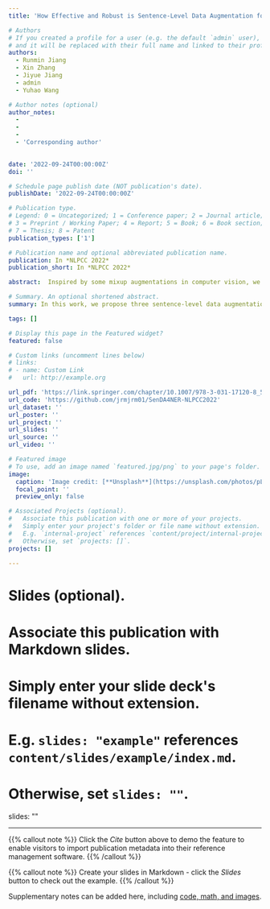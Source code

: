 ```yaml
---
title: 'How Effective and Robust is Sentence-Level Data Augmentation for Named Entity Recognition?'

# Authors
# If you created a profile for a user (e.g. the default `admin` user), write the username (folder name) here
# and it will be replaced with their full name and linked to their profile.
authors:
  - Runmin Jiang
  - Xin Zhang
  - Jiyue Jiang
  - admin
  - Yuhao Wang

# Author notes (optional)
author_notes:
  - 
  -
  -
  - 'Corresponding author'
 

date: '2022-09-24T00:00:00Z'
doi: ''

# Schedule page publish date (NOT publication's date).
publishDate: '2022-09-24T00:00:00Z'

# Publication type.
# Legend: 0 = Uncategorized; 1 = Conference paper; 2 = Journal article;
# 3 = Preprint / Working Paper; 4 = Report; 5 = Book; 6 = Book section;
# 7 = Thesis; 8 = Patent
publication_types: ['1']

# Publication name and optional abbreviated publication name.
publication: In *NLPCC 2022*
publication_short: In *NLPCC 2022*

abstract:  Inspired by some mixup augmentations in computer vision, we proposed three sentence-level data augmentations including CMix, CombiMix, TextMosaic, and adapted them to the NER task. Through empirical experiments on three authoritative datasets (OntoNotes4,CoNLL03,OntoNotes5),we found that these methods will improve the effectiveness of the models if controlling the number of augmented samples.

# Summary. An optional shortened abstract.
summary: In this work, we propose three sentence-level data augmentations including CMix, CombiMix, TextMosaic, and adapted them to the NER task.

tags: []

# Display this page in the Featured widget?
featured: false

# Custom links (uncomment lines below)
# links:
# - name: Custom Link
#   url: http://example.org

url_pdf: 'https://link.springer.com/chapter/10.1007/978-3-031-17120-8_5'
url_code: 'https://github.com/jrmjrm01/SenDA4NER-NLPCC2022'
url_dataset: ''
url_poster: ''
url_project: ''
url_slides: ''
url_source: ''
url_video: ''

# Featured image
# To use, add an image named `featured.jpg/png` to your page's folder.
image:
  caption: 'Image credit: [**Unsplash**](https://unsplash.com/photos/pLCdAaMFLTE)'
  focal_point: ''
  preview_only: false

# Associated Projects (optional).
#   Associate this publication with one or more of your projects.
#   Simply enter your project's folder or file name without extension.
#   E.g. `internal-project` references `content/project/internal-project/index.md`.
#   Otherwise, set `projects: []`.
projects: []

---
```


# Slides (optional).
#   Associate this publication with Markdown slides.
#   Simply enter your slide deck's filename without extension.
#   E.g. `slides: "example"` references `content/slides/example/index.md`.
#   Otherwise, set `slides: ""`.
slides: ""

---

{{% callout note %}}
Click the _Cite_ button above to demo the feature to enable visitors to import publication metadata into their reference management software.
{{% /callout %}}

{{% callout note %}}
Create your slides in Markdown - click the _Slides_ button to check out the example.
{{% /callout %}}

Supplementary notes can be added here, including [code, math, and images](https://wowchemy.com/docs/writing-markdown-latex/).
